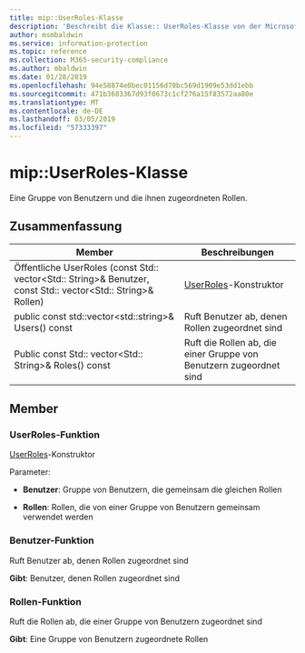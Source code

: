 ```yaml
---
title: mip::UserRoles-Klasse
description: 'Beschreibt die Klasse:: UserRoles-Klasse von der Microsoft Information Protection (MIP) SDK.'
author: msmbaldwin
ms.service: information-protection
ms.topic: reference
ms.collection: M365-security-compliance
ms.author: mbaldwin
ms.date: 01/28/2019
ms.openlocfilehash: 94e58874e0bec01156d70bc569d1909e53dd1ebb
ms.sourcegitcommit: 471b3683367d93f0673c1cf276a15f83572aa80e
ms.translationtype: MT
ms.contentlocale: de-DE
ms.lasthandoff: 03/05/2019
ms.locfileid: "57333397"
---
```

# <a name="class-mipuserroles"></a>mip::UserRoles-Klasse 
Eine Gruppe von Benutzern und die ihnen zugeordneten Rollen.
  
## <a name="summary"></a>Zusammenfassung
 Member                        | Beschreibungen                                
--------------------------------|---------------------------------------------
Öffentliche UserRoles (const Std:: vector\<Std:: String\>& Benutzer, const Std:: vector\<Std:: String\>& Rollen)  |  [UserRoles](class_mip_userroles.md)-Konstruktor
public const std::vector\<std::string\>& Users() const  |  Ruft Benutzer ab, denen Rollen zugeordnet sind
Public const Std:: vector\<Std:: String\>& Roles() const  |  Ruft die Rollen ab, die einer Gruppe von Benutzern zugeordnet sind
  
## <a name="members"></a>Member
  
### <a name="userroles-function"></a>UserRoles-Funktion
[UserRoles](class_mip_userroles.md)-Konstruktor

Parameter:  
* **Benutzer**: Gruppe von Benutzern, die gemeinsam die gleichen Rollen 


* **Rollen**: Rollen, die von einer Gruppe von Benutzern gemeinsam verwendet werden


  
### <a name="users-function"></a>Benutzer-Funktion
Ruft Benutzer ab, denen Rollen zugeordnet sind

  
**Gibt**: Benutzer, denen Rollen zugeordnet sind
  
### <a name="roles-function"></a>Rollen-Funktion
Ruft die Rollen ab, die einer Gruppe von Benutzern zugeordnet sind

  
**Gibt**: Eine Gruppe von Benutzern zugeordnete Rollen
